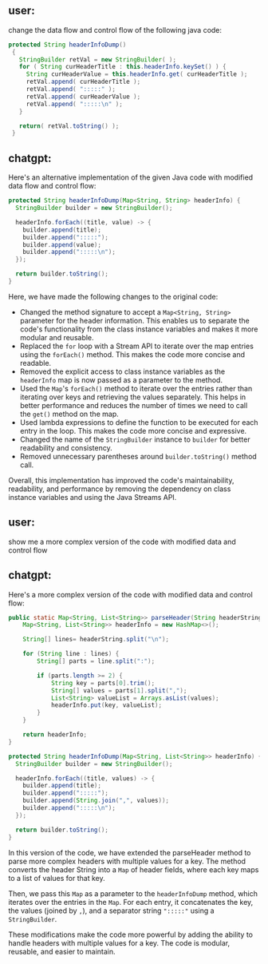 

## user: 

change the data flow and control flow of the following java code:
 ```java
protected String headerInfoDump()
  {
    StringBuilder retVal = new StringBuilder( );
    for ( String curHeaderTitle : this.headerInfo.keySet() ) {
      String curHeaderValue = this.headerInfo.get( curHeaderTitle );
      retVal.append( curHeaderTitle );
      retVal.append( ":::::" );
      retVal.append( curHeaderValue );
      retVal.append( ":::::\n" );
    }

    return( retVal.toString() );
  }
```



## chatgpt: 

Here's an alternative implementation of the given Java code with modified data flow and control flow:

```java
protected String headerInfoDump(Map<String, String> headerInfo) {
  StringBuilder builder = new StringBuilder();

  headerInfo.forEach((title, value) -> {
    builder.append(title);
    builder.append(":::::");
    builder.append(value);
    builder.append(":::::\n");
  });

  return builder.toString();
}
```

Here, we have made the following changes to the original code:

- Changed the method signature to accept a `Map<String, String>` parameter for the header information. This enables us to separate the code's functionality from the class instance variables and makes it more modular and reusable.
- Replaced the `for` loop with a Stream API to iterate over the map entries using the `forEach()` method. This makes the code more concise and readable.
- Removed the explicit access to class instance variables as the `headerInfo` map is now passed as a parameter to the method.
- Used the `Map`'s `forEach()` method to iterate over the entries rather than iterating over keys and retrieving the values separately. This helps in better performance and reduces the number of times we need to call the `get()` method on the map.
- Used lambda expressions to define the function to be executed for each entry in the loop. This makes the code more concise and expressive.
- Changed the name of the `StringBuilder` instance to `builder` for better readability and consistency.
- Removed unnecessary parentheses around `builder.toString()` method call.


Overall, this implementation has improved the code's maintainability, readability, and performance by removing the dependency on class instance variables and using the Java Streams API.

## user: 

show me a more complex version of the code with modified data and control flow

## chatgpt: 

Here's a more complex version of the code with modified data and control flow:

```java
public static Map<String, List<String>> parseHeader(String headerString){
    Map<String, List<String>> headerInfo = new HashMap<>();

    String[] lines= headerString.split("\n");

    for (String line : lines) {
        String[] parts = line.split(":");

        if (parts.length >= 2) {
            String key = parts[0].trim();
            String[] values = parts[1].split(",");
            List<String> valueList = Arrays.asList(values);
            headerInfo.put(key, valueList);
        }
    }

    return headerInfo;
}

protected String headerInfoDump(Map<String, List<String>> headerInfo) {
  StringBuilder builder = new StringBuilder();

  headerInfo.forEach((title, values) -> {
    builder.append(title);
    builder.append(":::::");
    builder.append(String.join(",", values));
    builder.append(":::::\n");
  });

  return builder.toString();
}
```

In this version of the code, we have extended the parseHeader method to parse more complex headers with multiple values for a key. The method converts the header String into a `Map` of header fields, where each key maps to a list of values for that key.

Then, we pass this `Map` as a parameter to the `headerInfoDump` method, which iterates over the entries in the `Map`. For each entry, it concatenates the key, the values (joined by `,`), and a separator string `":::::"` using a `StringBuilder`.

These modifications make the code more powerful by adding the ability to handle headers with multiple values for a key. The code is modular, reusable, and easier to maintain.
